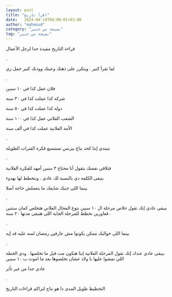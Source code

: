 ```yaml
---
layout: post
title: "اقرأ تاريخ"
date:   2024-04-10T00:00:01+03:00
author: "mahmoud"
category: "نصيحة من خبير"
tag: "نصيحة من خبير"
---
```



قراءة التاريخ مفيدة جدا لرجل الأعمال

.

لما تقرأ كتير . ويتكرر على ذهنك وعينك وودنك كتير جمل
زي

.

فلان عمل كذا في ١٠ سنين

شركة كذا عملت كذا في ٣٠ سنة

دولة كذا عملت كذا في ٥٠ سنة

الشعب الفلاني عمل كذا في ١٠٠ سنة

الأمة الفلانية عملت كذا في ألف سنة

.

بتبتدي إنتا كحد بتاع بيزنس تستسيغ فكرة الفترات
الطويلة

.

فتلاقي نفسك بتقول أنا محتاج ٣ سنين أمهد للفكرة
الفلانية

بتبقى الكلمة دي بالنسبة لك عادي . وبتخطط لها
بهدوء

بينما اللي جنبك شايفك ما بتعملش حاجة أصلا

.

بيبقى عادي إنك تقول خلاص مرحلة ال ١٠ سنين بتوع المجال
الفلاني هتخلص كمان سنتين . فعاوزين نخطط للمرحلة الجاية اللي هتبقى مدتها
٢٠ سنة

.

بينما اللي حواليك ممكن يكونوا مش عارفين رمضان لسه عليه
قد إيه

.

بيبقى عادي عندك إنك تقول المرحلة الفلانية إنتا هتكون مت
قبل ما تخلصها . ودي الخطة اللي تمشوا عليها يا ولاد عشان تخلصوها بعد ما
اموت ب ١٠ سنين

عادي جدا من غير تأثر

.

التخطيط طويل المدى دا هو نتاج لتراكم قراءات
التاريخ
